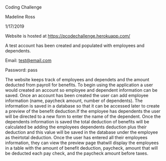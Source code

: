 Coding Challenge

Madeline Ross

1/17/2019

Website is hosted at https://pcodechallenge.herokuapp.com/

A test account has been created and populated with employees and dependents.

Email: test@email.com

Password: pass

The website keeps track of employees and dependets and the amount deducted from payroll for benefits. To begin using the application a 
user would created an account so employee and dependent information can be saved. Once an account has been created the user can add 
employee information (name, paycheck amount, number of dependents). The information is saved in a database so that it can be accessed later
to create a preview of the benefit deduction.If the employee has dependents the user will be directed to a new form to enter the name of
the dependent. Once the dependents information is saved the total deduction of benefits will be calculated be adding the employees
dependents deduction plus their deduction and this value will be saved in the database under the employee as theirtotal deduction. Once the
user has entered all their employees information, they can view the preview page thatwill display the employees in a table with the amount
of benefit deduction, paycheck, amount that will be deducted each pay check, and the paycheck amount before taxes. 




